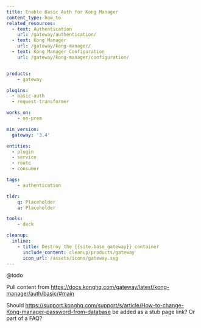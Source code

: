 ```yaml
---
title: Enable Basic Auth for Kong Manager
content_type: how_to
related_resources:
  - text: Authentication
    url: /gateway/authentication/
  - text: Kong Manager
    url: /gateway/kong-manager/
  - text: Kong Manager Configuration
    url: /gateway/kong-manager/configuration/


products:
    - gateway

plugins:
  - basic-auth
  - request-transformer

works_on:
    - on-prem

min_version:
  gateway: '3.4'

entities: 
  - plugin
  - service
  - route
  - consumer

tags:
    - authentication

tldr:
    q: Placeholder
    a: Placeholder

tools:
    - deck

cleanup:
  inline:
    - title: Destroy the {{site.base_gateway}} container
      include_content: cleanup/products/gateway
      icon_url: /assets/icons/gateway.svg
---
```


@todo

Pull content from https://docs.konghq.com/gateway/latest/kong-manager/auth/basic/#main 

Should https://support.konghq.com/support/s/article/How-to-change-Kong-manager-password-from-database be added as a stub page link? Or part of a FAQ?
